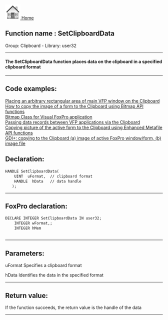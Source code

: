 [<img src="../../images/home.png"> Home ](https://github.com/VFPX/Win32API)  

## Function name : SetClipboardData
Group: Clipboard - Library: user32    
***  


#### The SetClipboardData function places data on the clipboard in a specified clipboard format
***  


## Code examples:
[Placing an arbitrary rectangular area of main VFP window on the Clipboard](../../samples/sample_081.md)  
[How to copy the image of a form to the Clipboard using Bitmap API functions](../../samples/sample_091.md)  
[Bitmap Class for Visual FoxPro application](../../samples/sample_295.md)  
[Passing data records between VFP applications via the Clipboard](../../samples/sample_346.md)  
[Copying picture of the active form to the Clipboard using Enhanced Metafile API functions](../../samples/sample_404.md)  
[GDI+: copying to the Clipboard (a) image of active FoxPro window/form, (b) image file](../../samples/sample_457.md)  

## Declaration:
```foxpro  
HANDLE SetClipboardData(
    UINT  uFormat,	// clipboard format
    HANDLE  hData 	// data handle
   );  
```  
***  


## FoxPro declaration:
```foxpro  
DECLARE INTEGER SetClipboardData IN user32;
	INTEGER wFormat,;
	INTEGER hMem
  
```  
***  


## Parameters:
uFormat
Specifies a clipboard format

hData
Identifies the data in the specified format  
***  


## Return value:
If the function succeeds, the return value is the handle of the data  
***  

